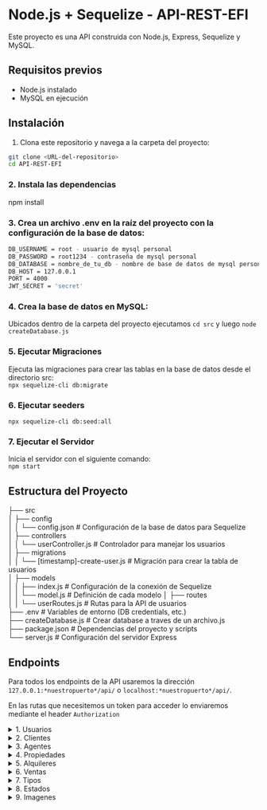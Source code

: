 # Node.js + Sequelize - API-REST-EFI

Este proyecto es una API construida con Node.js, Express, Sequelize y MySQL.

## Requisitos previos

- Node.js instalado
- MySQL en ejecución

## Instalación

1. Clona este repositorio y navega a la carpeta del proyecto:

```bash
git clone <URL-del-repositorio>
cd API-REST-EFI
```

### 2. Instala las dependencias
npm install

### 3. Crea un archivo .env en la raíz del proyecto con la configuración de la base de datos:
```bash
DB_USERNAME = root - usuario de mysql personal  
DB_PASSWORD = root1234 - contraseña de mysql personal  
DB_DATABASE = nombre_de_tu_db - nombre de base de datos de mysql personal   
DB_HOST = 127.0.0.1    
PORT = 4000
JWT_SECRET = 'secret'
```

### 4. Crea la base de datos en MySQL:
Ubicados dentro de la carpeta del proyecto ejecutamos `cd src` y luego `node createDatabase.js`

### 5. Ejecutar Migraciones  
Ejecuta las migraciones para crear las tablas en la base de datos desde el directorio src:  
`npx sequelize-cli db:migrate`  

### 6. Ejecutar seeders
`npx sequelize-cli db:seed:all`

### 7. Ejecutar el Servidor  
Inicia el servidor con el siguiente comando:  
`npm start`

## Estructura del Proyecto
├── src  
│   ├── config  
│   │   └── config.json            # Configuración de la base de datos para Sequelize  
│   ├── controllers  
│   │   └── userController.js      # Controlador para manejar los usuarios  
│   ├── migrations  
│   │   └── [timestamp]-create-user.js  # Migración para crear la tabla de usuarios  
│   ├── models  
│   │   ├── index.js               # Configuración de la conexión de Sequelize  
│   │   └── model.js               # Definición de cada modelo
│   ├── routes  
│   │   └── userRoutes.js          # Rutas para la API de usuarios  
├── .env                           # Variables de entorno (DB credentials, etc.)  
├── createDatabase.js              # Crear database a traves de un archivo.js  
├── package.json                   # Dependencias del proyecto y scripts  
└── server.js                      # Configuración del servidor Express  

## Endpoints
Para todos los endpoints de la API usaremos la dirección `127.0.0.1:*nuestropuerto*/api/` o `localhost:*nuestropuerto*/api/`.

En las rutas que necesitemos un token para acceder lo enviaremos mediante el header `Authorization`

<details>
    
<summary>1. Usuarios</summary>

    1. POST '/register' para registrar un usuario. Necesitamos lo siguiente en el body: "name", "email", "password", "type" (Clave foránea del tipo de usuario).
    
    2. POST '/login' para recibir nuestro token de sesión. Necesitamos enviar lo siguiente en el body: "email", "password".
    
    3. GET '/users' para recibir un listado de todos los usuarios. Necesitamos enviar un token de usuario tipo admin.
    
    4. GET '/users/:id' para recibir los datos de un usuario. Necesitamos enviar un token de usuario tipo admin.
    
    5. GET '/verifyToken' para recibir la información de nuestro token. Necesitamos enviar un token de cualquier tipo de usuario.
</details>

<details>
    
<summary>2. Clientes</summary>

    1. POST '/clients' para registrar un nuevo cliente. Necesitamos enviar un token de usuario tipo admin o agente y lo siguiente en el body: "dni", "phoneNumber", "user" (Clave foránea del usuario).
    
    2. GET '/clients' para recibir un listado de todos los clientes. Necesitamos token de usuario tipo admin o de agente.
    
    3. GET '/clients/:id' para recibir los datos de un cliente en específico.

    4. PUT '/clients/update' para actualizar la información de un cliente. Necesitamos enviar un token de tipo admin y enviar lo siguiente en el body: "id", "dni", "phoneNumber", "name", "email".

    5. DELETE '/clients/:id' para borrar un cliente. Necesitamos enviar un token de tipo admin.
</details>

<details>
    
<summary>3. Agentes</summary>

    1. POST '/agents' para registrar un nuevo agente. Necesitamos enviar un token de tipo admin lo siguiente en el body: "user" (Clave foranea del usuario).
    
    2. GET '/agents' para recibir un listado de todos los agentes. Nececsitamos enviar un token de tipo admin.
    
    3. GET '/agents/:id' para recibir los datos de un agente.

    4. DELETE '/agents/:id' para borrar un agente.
</details>

<details>
    
<summary>4. Propiedades</summary>

    1. POST '/properties' para registrar una nueva propiedad. Necesitamos enviar un token de tipo agente y lo siguiente en el body: "address", "propertyType" (Clave foránea del tipo de propiedad), "price", "status" (Clave foránea al estado de la propiedad), "description", "size", "title", "rating", "bedrooms", "bathrooms", "maxResidents".
    
    2. POST '/properties/filter' para recibir un listado filtrado de propiedades. Podemos enviar lo siguiente en el body:
    "price" Enviamos un JSON con los siguientes atributos: "gte" para precio mínimo y "lte" para precio máximo.
    "type" El tipo de propiedad.
    "size" Enviamos un JSON con los siguientes atributos: "gte" para tamaño mínimo y "lte" para tamaño máximo.
    
    3. GET '/properties' para recibir un listado de todas las propiedades.
    
    4. GET '/properties/find/:id' para recibir los datos de una propiedad.
    
    5. GET '/properties/agent' para recibir un listado de las propiedades del agente actual. Nececsitamos enviar un token de tipo agente.
    
    6. PUT '/properties/update/:id' para actualizar una propiedad. Necesitamos enviar un token de tipo agente, el cual debe ser el dueño de la propiedad y lo siguiente en el body: "address", "propertyType" (Clave foránea del tipo de propiedad), "price", "status" (Clave foránea al estado de la propiedad), "description", "size".
    
    7. DELETE 'properties/:propertyId' para borrar una propiedad. Necesitamos enviar un token de tipo agente, el cual debe ser el dueño de la propiedad.

    8. GET '/properties/user/:id' para recibir un listado de las propiedades compradas por el cliente seleccionado, el id a pasar es el del usuario del cliente.
</details>

<details>
    
<summary>5. Alquileres</summary>

    1. POST '/rents' para registrar un nuevo alquiler. Necesitamos enviar un token de tipo agente, el cual debe ser dueño de la propiedad que elijamos y lo siguiente en el body: "property" (Clave foránea de la propiedad), "client" (Clave foránea del cliente), startDate, finishDate, monthlyAmount, status (Clave foránea al estado del alquiler).
    
    2. GET '/rents' para recibir un listado de todos los alquileres'.
    
    3. GET '/rents/find/:id' para recibir los datos de un alquiler en particular.
    
    4. GET '/rents/agent' para recibir un listado de los alquileres del agente actual. Necesitamos enviar un token de tipo agente.
    
    5. PUT '/rents/:id' para actualizar un alquiler. Necesitamos enviar un token de tipo agente, el cual debe ser dueño de la propiedad que elijamos y a la que la cambiemos y lo siguiente en el body: "property" (Clave foránea de la propiedad), "client" (Clave foránea del cliente), startDate, finishDate, monthlyAmount, status (Clave foránea al estado del alquiler).
    
    6. DELETE '/rents/:id' para borrar un alquiler. Necesitamos enviar un token de tipo agente, el cual debe ser dueño de la propiedad del alquiler que elijamos.
</details>

<details>
    
<summary>6. Ventas</summary>

    1. POST '/sales' para registrar una nueva venta. Necesitamos enviar un token de tipo agente, el cual debe ser dueño de la propiedad que elijamos y lo siguiente en el body: "property" (Clave foránea de la propiedad), "client" (Clave foránea del cliente), amount, status (Clave foránea al estado de la venta).
    
    2. GET '/sales' para recibir un listado de todas las ventas.
    
    3. GET '/sales/find/:id' para recibir los datos de una venta en particular.
    
    4. GET '/sales/agent' para recibir un listado de las ventas del agente actual. Necesitamos enviar un token de tipo agente.
    
    5. PUT '/sales/:id' para actualizar una venta. Necesitamos enviar un token de tipo agente, el cual debe ser dueño de la propiedad que elijamos y a la que la cambiemos y lo siguiente en el body: "property" (Clave foránea de la propiedad), "client" (Clave foránea del cliente), date, amount, status (Clave foránea del estado de la venta).
    
    6. DELETE '/sales/:id' para borrar un alquiler. Necesitamos enviar un token de tipo agente, el cual debe ser dueño de la propiedad de la venta que elijamos.
</details>

<details>
    
<summary>7. Tipos</summary>
    
    1. GET '/propertyType' para recibir un listado de todos los tipos de propiedades.
    
    2. GET '/userType' para recibir un listado de todos los tipos de usuarios.
</details>

<details>
    
<summary>8. Estados</summary>
    
    1. GET '/propertyStatus' para recibir un listado de todos los estados de propiedades.
    
    2. GET '/rentStatus' para recibir un listado de todos los estados de alquileres.

    3. GET '/saleStatus' para recibir un listado de todos los estados de ventas.
</details>

<details>
    
<summary>9. Imagenes</summary>
    
    1. POST '/image' para cargar una imagen a una propiedad. Necesitamos enviar un token de tipo admin o agente y lo siguiente en el body: property (Clave foranea a la propiedad que carguemos la imagen) e image (La imagen que carguemos)
    
    2. GET '/image/:property' para recibir un listado de enlaces de imágenes asociadas a una propiedad en particular.
</details>
